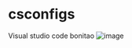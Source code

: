 # csconfigs
Visual studio code bonitao
![image](https://github.com/user-attachments/assets/4e9cd5f1-c747-4e2a-a7f4-4cae63b54f32)
